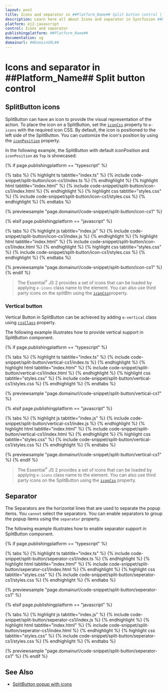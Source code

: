 ```yaml
---
layout: post
title: Icons and separator in ##Platform_Name## Split button control | Syncfusion
description: Learn here all about Icons and separator in Syncfusion ##Platform_Name## Split button control of Syncfusion Essential JS 2 and more.
platform: ej2-javascript
control: Icons and separator 
publishingplatform: ##Platform_Name##
documentation: ug
domainurl: ##DomainURL##
---
```


# Icons and separator in ##Platform_Name## Split button control

## SplitButton icons

SplitButton can have an icon to provide the visual representation of the action. To place the icon on a SplitButton, set the [`iconCss`](../api/split-button#iconcss) property to `e-icons` with the required icon CSS. By default, the icon is positioned to the left side of the SplitButton. You can customize the icon's position by using the [`iconPosition`](../api/split-button#iconposition) property.

In the following example, the SplitButton with default iconPosition and `iconPosition` as `Top` is showcased:

{% if page.publishingplatform == "typescript" %}

 {% tabs %}
{% highlight ts tabtitle="index.ts" %}
{% include code-snippet/split-button/icon-cs1/index.ts %}
{% endhighlight %}
{% highlight html tabtitle="index.html" %}
{% include code-snippet/split-button/icon-cs1/index.html %}
{% endhighlight %}
{% highlight css tabtitle="styles.css" %}
{% include code-snippet/split-button/icon-cs1/styles.css %}
{% endhighlight %}
{% endtabs %}
        
{% previewsample "page.domainurl/code-snippet/split-button/icon-cs1" %}

{% elsif page.publishingplatform == "javascript" %}

{% tabs %}
{% highlight js tabtitle="index.js" %}
{% include code-snippet/split-button/icon-cs1/index.js %}
{% endhighlight %}
{% highlight html tabtitle="index.html" %}
{% include code-snippet/split-button/icon-cs1/index.html %}
{% endhighlight %}
{% highlight css tabtitle="styles.css" %}
{% include code-snippet/split-button/icon-cs1/styles.css %}
{% endhighlight %}
{% endtabs %}

{% previewsample "page.domainurl/code-snippet/split-button/icon-cs1" %}
{% endif %}

> The Essential<sup style="font-size:70%">&reg;</sup> JS 2 provides a set of icons that can be loaded by applying `e-icons` class name to the element.
You can also use third party icons on the splitBtn using the [`iconCss`](../api/split-button#iconcss)property.

### Vertical button

Vertical Button in SplitButton can be achieved by adding `e-vertical` class using [`cssClass`](../api/split-button#cssclass) property.

The following example illustrates how to provide vertical support in SplitButton component.

{% if page.publishingplatform == "typescript" %}

 {% tabs %}
{% highlight ts tabtitle="index.ts" %}
{% include code-snippet/split-button/vertical-cs1/index.ts %}
{% endhighlight %}
{% highlight html tabtitle="index.html" %}
{% include code-snippet/split-button/vertical-cs1/index.html %}
{% endhighlight %}
{% highlight css tabtitle="styles.css" %}
{% include code-snippet/split-button/vertical-cs1/styles.css %}
{% endhighlight %}
{% endtabs %}
        
{% previewsample "page.domainurl/code-snippet/split-button/vertical-cs1" %}

{% elsif page.publishingplatform == "javascript" %}

{% tabs %}
{% highlight js tabtitle="index.js" %}
{% include code-snippet/split-button/vertical-cs1/index.js %}
{% endhighlight %}
{% highlight html tabtitle="index.html" %}
{% include code-snippet/split-button/vertical-cs1/index.html %}
{% endhighlight %}
{% highlight css tabtitle="styles.css" %}
{% include code-snippet/split-button/vertical-cs1/styles.css %}
{% endhighlight %}
{% endtabs %}

{% previewsample "page.domainurl/code-snippet/split-button/vertical-cs1" %}
{% endif %}

> The Essential<sup style="font-size:70%">&reg;</sup> JS 2 provides a set of icons that can be loaded by applying `e-icons` class name to the element. You can also use third party icons on the SplitButton using the [`iconCss`](../api/split-button#iconcss) property.

## Separator

The Separators are the horizontal lines that are used to separate the popup items. You `cannot` select the separators. You can enable separators to group the popup items using the `separator` property.

The following example illustrates how to enable separator support in SplitButton component.

{% if page.publishingplatform == "typescript" %}

 {% tabs %}
{% highlight ts tabtitle="index.ts" %}
{% include code-snippet/split-button/seperator-cs1/index.ts %}
{% endhighlight %}
{% highlight html tabtitle="index.html" %}
{% include code-snippet/split-button/seperator-cs1/index.html %}
{% endhighlight %}
{% highlight css tabtitle="styles.css" %}
{% include code-snippet/split-button/seperator-cs1/styles.css %}
{% endhighlight %}
{% endtabs %}
        
{% previewsample "page.domainurl/code-snippet/split-button/seperator-cs1" %}

{% elsif page.publishingplatform == "javascript" %}

{% tabs %}
{% highlight js tabtitle="index.js" %}
{% include code-snippet/split-button/seperator-cs1/index.js %}
{% endhighlight %}
{% highlight html tabtitle="index.html" %}
{% include code-snippet/split-button/seperator-cs1/index.html %}
{% endhighlight %}
{% highlight css tabtitle="styles.css" %}
{% include code-snippet/split-button/seperator-cs1/styles.css %}
{% endhighlight %}
{% endtabs %}

{% previewsample "page.domainurl/code-snippet/split-button/seperator-cs1" %}
{% endif %}

## See Also

* [SplitButton popup with icons](./popup-items#icons)
